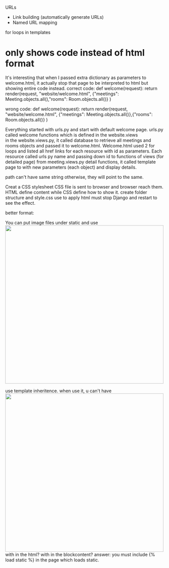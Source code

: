 URLs 
- Link building (automatically generate URLs)
- Named URL mapping

for loops in templates
# only shows code instead of html format
It's interesting that when I passed extra dictionary as parameters to welcome.html, it actually stop that page to be interpreted to html but showing entire code instead. 
correct code:
def welcome(request):
    return render(request, "website/welcome.html",
                {"meetings": Meeting.objects.all(),"rooms": Room.objects.all()}
                )

wrong code:
def welcome(request):
    return render(request, "website/welcome.html",
                {"meetings": Meeting.objects.all()},{"rooms": Room.objects.all()}
                )                

Everything started with urls.py and start with default welcome page. 
urls.py called welcome functions which is defined in the website.views                
in the website.views.py, it called database to retrieve all meetings and rooms objects and passed it to welcome.html.
Welcome.html used 2 for loops and listed all href links for each resource with id as parameters. 
Each resource called urls py name and passing down id to functions of views (for detailed page)
from meeting.views.py detail functions, it called template page to with new parameters (each object) and display details.

path can't have same string otherwise, they will point to the same. 


Creat a CSS stylesheet
CSS file is sent to browser and browser reach them. HTML define content while CSS define how to show it. 
create folder structure and style.css
use <link rel="stylesheet" href="/static/website/style.css"> to apply html
must stop Django and restart to see the effect. 

better format:
<link rel="stylesheet" href="{% static 'website/style.css' %}">

You can put image files under static and use
<img src="{% static 'website/calendar.jpg' %}" width="500px">

use template inheritence.
when use it, u can't have <img src="{% static 'website/calendar.jpg' %}" width="500px"> with in the html? with in the blockcontent? 
answer: you must include {% load static %} in the page which loads static. 